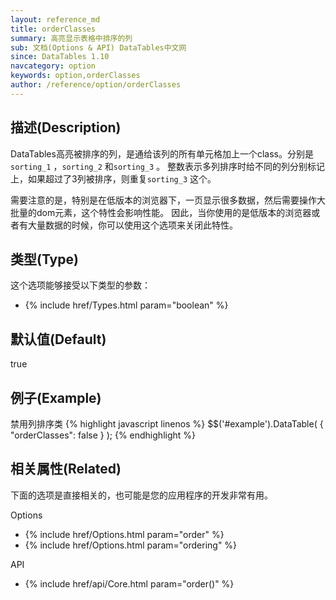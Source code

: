 ```yaml
---
layout: reference_md
title: orderClasses
summary: 高亮显示表格中排序的列
sub: 文档(Options & API) DataTables中文网
since: DataTables 1.10
navcategory: option
keywords: option,orderClasses
author: /reference/option/orderClasses
---
```


## 描述(Description)
DataTables高亮被排序的列，是通给该列的所有单元格加上一个class。分别是 `sorting_1` ，`sorting_2` 和`sorting_3` 。
整数表示多列排序时给不同的列分别标记上，如果超过了3列被排序，则重复`sorting_3` 这个。

需要注意的是，特别是在低版本的浏览器下，一页显示很多数据，然后需要操作大批量的dom元素，这个特性会影响性能。
因此，当你使用的是低版本的浏览器或者有大量数据的时候，你可以使用这个选项来关闭此特性。

## 类型(Type)
这个选项能够接受以下类型的参数：

- {% include href/Types.html param="boolean" %}

## 默认值(Default)
 true
 
## 例子(Example)
禁用列排序类
{% highlight javascript linenos %}
$$('#example').DataTable( {
   "orderClasses": false
 } );
{% endhighlight %}

## 相关属性(Related)
下面的选项是直接相关的，也可能是您的应用程序的开发非常有用。

Options

- {% include href/Options.html param="order" %}
- {% include href/Options.html param="ordering" %}

API

- {% include href/api/Core.html param="order()" %}
